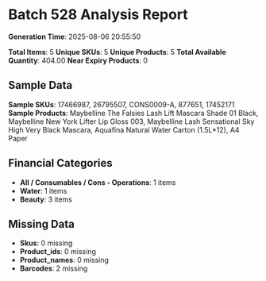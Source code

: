 # Batch 528 Analysis Report

**Generation Time**: 2025-08-06 20:55:50

**Total Items**: 5
**Unique SKUs**: 5
**Unique Products**: 5
**Total Available Quantity**: 404.00
**Near Expiry Products**: 0

## Sample Data
**Sample SKUs**: 17466987, 26795507, CONS0009-A, 877651, 17452171
**Sample Products**: Maybelline The Falsies Lash Lift Mascara Shade 01 Black, Maybelline New York Lifter Lip Gloss 003, Maybelline Lash Sensational Sky High Very Black Mascara, Aquafina Natural Water Carton (1.5L*12), A4 Paper

## Financial Categories
- **All / Consumables / Cons - Operations**: 1 items
- **Water**: 1 items
- **Beauty**: 3 items

## Missing Data
- **Skus**: 0 missing
- **Product_ids**: 0 missing
- **Product_names**: 0 missing
- **Barcodes**: 2 missing
